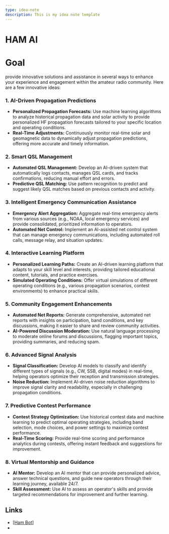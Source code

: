 ```yaml
---
type: idea-note
description: This is my idea note template
---
```


# HAM AI

# Goal

provide innovative solutions and assistance in several ways to enhance your experience and engagement within the amateur radio community. Here are a few innovative ideas:

### 1. **AI-Driven Propagation Predictions**
   - **Personalized Propagation Forecasts:** Use machine learning algorithms to analyze historical propagation data and solar activity to provide personalized HF propagation forecasts tailored to your specific location and operating conditions.
   - **Real-Time Adjustments:** Continuously monitor real-time solar and geomagnetic data to dynamically adjust propagation predictions, offering more accurate and timely information.

### 2. **Smart QSL Management**
   - **Automated QSL Management:** Develop an AI-driven system that automatically logs contacts, manages QSL cards, and tracks confirmations, reducing manual effort and errors.
   - **Predictive QSL Matching:** Use pattern recognition to predict and suggest likely QSL matches based on previous contacts and activity.

### 3. **Intelligent Emergency Communication Assistance**
   - **Emergency Alert Aggregation:** Aggregate real-time emergency alerts from various sources (e.g., NOAA, local emergency services) and provide consolidated, prioritized information to operators.
   - **Automated Net Control:** Implement an AI-assisted net control system that can manage emergency communications, including automated roll calls, message relay, and situation updates.

### 4. **Interactive Learning Platform**
   - **Personalized Learning Paths:** Create an AI-driven learning platform that adapts to your skill level and interests, providing tailored educational content, tutorials, and practice exercises.
   - **Simulated Operating Conditions:** Offer virtual simulations of different operating conditions (e.g., various propagation scenarios, contest environments) to enhance practical skills.

### 5. **Community Engagement Enhancements**
   - **Automated Net Reports:** Generate comprehensive, automated net reports with insights on participation, band conditions, and key discussions, making it easier to share and review community activities.
   - **AI-Powered Discussion Moderation:** Use natural language processing to moderate online forums and discussions, flagging important topics, providing summaries, and reducing spam.

### 6. **Advanced Signal Analysis**
   - **Signal Classification:** Develop AI models to classify and identify different types of signals (e.g., CW, SSB, digital modes) in real-time, helping operators optimize their reception and transmission strategies.
   - **Noise Reduction:** Implement AI-driven noise reduction algorithms to improve signal clarity and readability, especially in challenging propagation conditions.

### 7. **Predictive Contest Performance**
   - **Contest Strategy Optimization:** Use historical contest data and machine learning to predict optimal operating strategies, including band selection, mode choices, and power settings to maximize contest performance.
   - **Real-Time Scoring:** Provide real-time scoring and performance analytics during contests, offering instant feedback and suggestions for improvement.

### 8. **Virtual Mentorship and Guidance**
   - **AI Mentor:** Develop an AI mentor that can provide personalized advice, answer technical questions, and guide new operators through their learning journey, available 24/7.
   - **Skill Assessment:** Use AI to assess an operator's skills and provide targeted recommendations for improvement and further learning.

## Links

- [[Ham Bot]]
- 


[//begin]: # "Autogenerated link references for markdown compatibility"
[Ham Bot]: <Ham Bot.md> "Ham Bot"
[//end]: # "Autogenerated link references"
